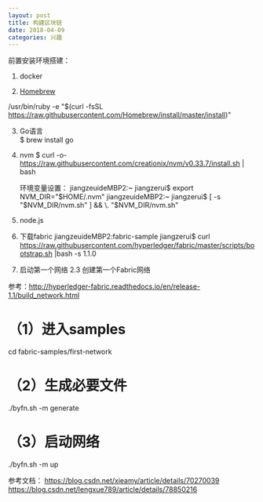 ```yaml
---
layout: post
title: 构建区块链
date: 2018-04-09
categories: 兴趣
---
```



前置安装环境搭建：

1. docker

2. [Homebrew](https://brew.sh/index_zh-cn.html)

 /usr/bin/ruby -e "$(curl -fsSL https://raw.githubusercontent.com/Homebrew/install/master/install)"
 
3. Go语言  
$ brew install go

4. nvm
    $ curl -o- https://raw.githubusercontent.com/creationix/nvm/v0.33.7/install.sh | bash
    
    环境变量设置：
    jiangzeuideMBP2:~ jiangzerui$ export NVM_DIR="$HOME/.nvm"
    jiangzeuideMBP2:~ jiangzerui$ [ -s "$NVM_DIR/nvm.sh" ] && \. "$NVM_DIR/nvm.sh"
    
5. node.js

6. 下载fabric
jiangzeuideMBP2:fabric-sample jiangzerui$ curl https://raw.githubusercontent.com/hyperledger/fabric/master/scripts/bootstrap.sh |bash -s 1.1.0

7. 启动第一个网络
2.3 创建第一个Fabric网络

参考：http://hyperledger-fabric.readthedocs.io/en/release-1.1/build_network.html

# （1）进入samples
cd fabric-samples/first-network
# （2）生成必要文件
./byfn.sh -m generate
# （3）启动网络
./byfn.sh -m up

参考文档：
https://blog.csdn.net/xieamy/article/details/70270039
https://blog.csdn.net/lengxue789/article/details/78850216
